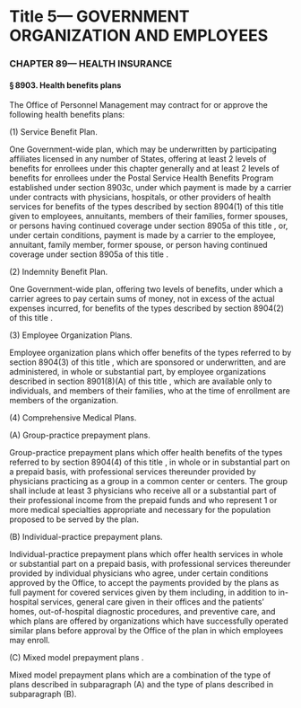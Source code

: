 
# Title 5— GOVERNMENT ORGANIZATION AND EMPLOYEES
### CHAPTER 89— HEALTH INSURANCE
#### § 8903. Health benefits plans

The Office of Personnel Management may contract for or approve the following health benefits plans:

(1) Service Benefit Plan.

One Government-wide plan, which may be underwritten by participating affiliates licensed in any number of States, offering at least 2 levels of benefits for enrollees under this chapter generally and at least 2 levels of benefits for enrollees under the Postal Service Health Benefits Program established under section 8903c, under which payment is made by a carrier under contracts with physicians, hospitals, or other providers of health services for benefits of the types described by section 8904(1) of this title given to employees, annuitants, members of their families, former spouses, or persons having continued coverage under section 8905a of this title , or, under certain conditions, payment is made by a carrier to the employee, annuitant, family member, former spouse, or person having continued coverage under section 8905a of this title .

(2) Indemnity Benefit Plan.

One Government-wide plan, offering two levels of benefits, under which a carrier agrees to pay certain sums of money, not in excess of the actual expenses incurred, for benefits of the types described by section 8904(2) of this title .

(3) Employee Organization Plans.

Employee organization plans which offer benefits of the types referred to by section 8904(3) of this title , which are sponsored or underwritten, and are administered, in whole or substantial part, by employee organizations described in section 8901(8)(A) of this title , which are available only to individuals, and members of their families, who at the time of enrollment are members of the organization.

(4) Comprehensive Medical Plans.

(A) Group-practice prepayment plans.

Group-practice prepayment plans which offer health benefits of the types referred to by section 8904(4) of this title , in whole or in substantial part on a prepaid basis, with professional services thereunder provided by physicians practicing as a group in a common center or centers. The group shall include at least 3 physicians who receive all or a substantial part of their professional income from the prepaid funds and who represent 1 or more medical specialties appropriate and necessary for the population proposed to be served by the plan.

(B) Individual-practice prepayment plans.

Individual-practice prepayment plans which offer health services in whole or substantial part on a prepaid basis, with professional services thereunder provided by individual physicians who agree, under certain conditions approved by the Office, to accept the payments provided by the plans as full payment for covered services given by them including, in addition to in-hospital services, general care given in their offices and the patients’ homes, out-of-hospital diagnostic procedures, and preventive care, and which plans are offered by organizations which have successfully operated similar plans before approval by the Office of the plan in which employees may enroll.

(C) Mixed model prepayment plans .

Mixed model prepayment plans which are a combination of the type of plans described in subparagraph (A) and the type of plans described in subparagraph (B).
